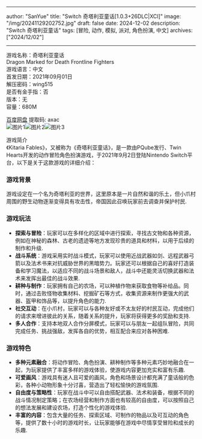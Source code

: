 
---
author: "SanYue"
title: "Switch 奇塔利亚童话[1.0.3+26DLC|XCI]"
image: "/img/20241129202752.jpg"
draft: false
date: 2024-12-02
description: "Switch 奇塔利亚童话"
tags: [冒险, 动作, 模拟, 派对, 角色扮演, 中文]
archives: ["2024/12/02"]

---

游戏名称：奇塔利亚童话   
Dragon Marked for Death Frontline Fighters    
游戏语言：中文  
首发日期：2021年09月01日  
解压密码：wing515  
是否有金手指：否  
版本：无   
容量：680M

[百度网盘](https://pan.baidu.com/s/1MtMvvYKbAa0obk7mhCE3Bg) 提取码: axac  
![图片1](/img/6f1c8d.jpg)![图片2](/img/97db28.jpg)![图片3](/img/59dbe8.jpg)  

游戏简介  
《Kitaria Fables》，又被称为《奇塔利亚童话》，是一款由PQube发行、Twin Hearts开发的动作冒险角色扮演游戏，于2021年9月2日登陆Nintendo Switch平台，以下是关于这款游戏的详细介绍：

### 游戏背景
游戏设定在一个名为奇塔利亚的世界，这里原本是一片自然和谐的乐土，但小爪村周围的野生动物逐渐变得具有攻击性，帝国因此召唤玩家前去调查并保护村民.

### 游戏玩法
- **探索与冒险**：玩家可以在多样化的区域中进行探索，寻找古文物和各种资源，例如在神秘的森林、古老的遗迹等地方发现珍贵的道具和材料，以用于后续的制作和升级.
- **战斗系统**：游戏采用实时战斗模式，玩家可以使用近战武器如剑、远程武器弓箭以及法术书来对抗威胁世界的黑暗势力。玩家还可以根据自己的喜好打造装备和学习魔法，以适应不同的战斗场景和敌人，战斗中还能灵活切换武器和法术来发挥出最佳的战斗效果.
- **耕种与制作**：玩家拥有自己的农场，可以种植作物来获取食物等补给品。同时，通过击败怪物收集材料、挖掘矿石等方式，收集资源来制作更强大的武器、盔甲和饰品等，以提升角色的能力.
- **社交互动**：在小爪村，玩家可以与各种友好或不太友好的村民互动，完成他们的请求来增进彼此的关系，随着关系的提升，玩家将获得更多的奖励和支持.
- **多人合作**：支持本地双人合作分屏模式，玩家可以与朋友一起组队冒险，共同完成任务、挑战强敌，发挥各自的优势，相互配合来应对各种困难.

### 游戏特色
- **多种元素融合**：将动作冒险、角色扮演、耕种制作等多种元素巧妙地融合在一起，为玩家提供了丰富多样的游戏体验，使游戏内容更加充实和富有乐趣.
- **可爱画风**：游戏具有迷人且可爱的画风，角色和场景设计都充满了童话般的色彩，各种小动物形象十分讨喜，营造出了轻松愉快的游戏氛围.
- **自由度与策略性**：玩家在战斗中可以自由搭配武器、法术和装备，根据不同的战斗情况制定策略；在农场经营和制作方面也有较高的自由度，可以按照自己的想法发展和建设农场，打造个性化的游戏体验.
- **丰富的内容**：包含大量的任务、探索区域、可制作的物品以及可互动的角色等，提供了数十小时的游戏时长，让玩家能够在游戏中尽情享受冒险和成长的乐趣.
 
